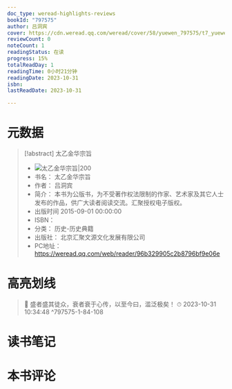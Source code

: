 ```yaml
---
doc_type: weread-highlights-reviews
bookId: "797575"
author: 吕洞宾
cover: https://cdn.weread.qq.com/weread/cover/58/yuewen_797575/t7_yuewen_7975751683812061.jpg
reviewCount: 0
noteCount: 1
readingStatus: 在读
progress: 15%
totalReadDay: 1
readingTime: 0小时21分钟
readingDate: 2023-10-31
isbn: 
lastReadDate: 2023-10-31

---
```

# 元数据
> [!abstract] 太乙金华宗旨
> - ![ 太乙金华宗旨|200](https://cdn.weread.qq.com/weread/cover/58/yuewen_797575/t7_yuewen_7975751683812061.jpg)
> - 书名： 太乙金华宗旨
> - 作者： 吕洞宾
> - 简介： 本书为公版书，为不受著作权法限制的作家、艺术家及其它人士发布的作品，供广大读者阅读交流。汇聚授权电子版权。
> - 出版时间 2015-09-01 00:00:00
> - ISBN： 
> - 分类： 历史-历史典籍
> - 出版社： 北京汇聚文源文化发展有限公司
> - PC地址：https://weread.qq.com/web/reader/96b329905c2b8796bf9e06e

# 高亮划线



> 📌 盛者盛其徒众，衰者衰于心传，以至今曰，滥泛极矣！ 
> ⏱ 2023-10-31 10:34:48 ^797575-1-84-108

# 读书笔记

# 本书评论
